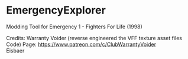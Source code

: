 # EmergencyExplorer
Modding Tool for Emergency 1 - Fighters For Life (1998)

Credits: 
Warranty Voider (reverse engineered the VFF texture asset files Code) Page: https://www.patreon.com/c/ClubWarrantyVoider  
Eisbaer
